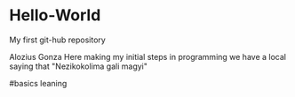 # Hello-World
My first git-hub repository

Alozius Gonza Here
making my initial steps in programming
we have a local saying that "Nezikokolima gali magyi"

#basics leaning
